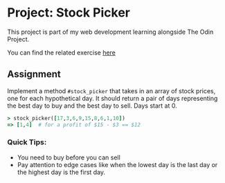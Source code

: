 # Project: Stock Picker

This project is part of my web development learning alongside The Odin Project.

You can find the related exercise [here](https://www.theodinproject.com/lessons/stock-picker)

## Assignment

Implement a method `#stock_picker` that takes in an array of stock prices, one for each hypothetical day. It should return a pair of days representing the best day to buy and the best day to sell. Days start at 0.

```ruby
> stock_picker([17,3,6,9,15,8,6,1,10])
=> [1,4]  # for a profit of $15 - $3 == $12
```

### Quick Tips:

- You need to buy before you can sell
- Pay attention to edge cases like when the lowest day is the last day or the highest day is the first day.
